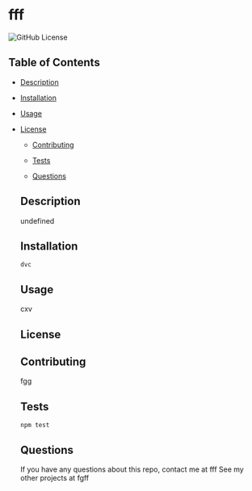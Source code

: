 # fff
  ![GitHub License](https://img.shields.io/badge/license-MIT-blue.svg)

  ## Table of Contents

  * [Description](#description)

  * [Installation](#installation)

  * [Usage](#usage)

  
* [License](#license)

  * [Contributing](#coontributing)

  * [Tests](#tests)

  * [Questions](#questions)



  ## Description
  undefined
  

  ## Installation
  ```
  dvc
  ```


  ## Usage
  cxv


  ## License


  ## Contributing
  fgg

  
  ## Tests
  ```
  npm test
  ```
 

  ## Questions
  If you have any questions about this repo, contact me at fff
  See my other projects at fgff
